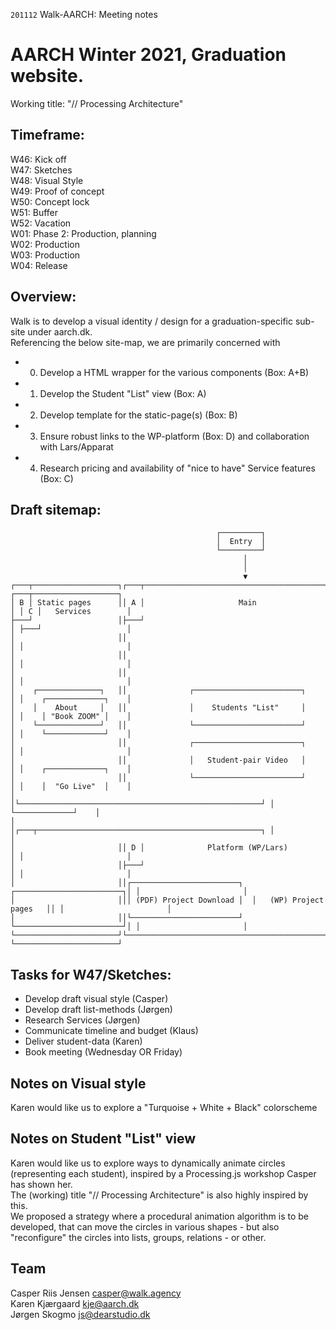 `201112` Walk-AARCH: Meeting notes

# AARCH Winter 2021, Graduation website.

Working title: "// Processing Architecture"

## Timeframe:
W46: Kick off  
W47: Sketches  
W48: Visual Style  
W49: Proof of concept  
W50: Concept lock  
W51: Buffer  
W52: Vacation  
W01: Phase 2: Production, planning  
W02: Production  
W03: Production  
W04: Release  

## Overview:

Walk is to develop a visual identity / design for a graduation-specific sub-site under aarch.dk.  
Referencing the below site-map, we are primarily concerned with
- 0. Develop a HTML wrapper for the various components (Box: A+B)
- 1. Develop the Student "List" view (Box: A)
- 2. Develop template for the static-page(s) (Box: B)
- 3. Ensure robust links to the WP-platform (Box: D) and collaboration with Lars/Apparat  
- 4. Research pricing and availability of "nice to have" Service features (Box: C)


## Draft sitemap:
```
                                              ┌─────────┐                                                
                                              │  Entry  │                                                
                                              └─────────┘                                                
                                                    │                                                     
                                                    │                                                     
                                                    ▼                                                     
┌───┬───────────────────┐┌───┬──────────────────────────────────────────────────┐ ┌───┬───────────────────┐
│ B │ Static pages      ││ A │                     Main                         │ │ C │   Services        │
├───┘                   │├───┘                                                  │ ├───┘                   │
│                       ││                                                      │ │                       │
│                       ││                                                      │ │                       │
│                       ││                                                      │ │                       │
│    ┌──────────────┐   ││              ┌────────────────────────┐              │ │    ┌─────────────┐    │
│    │    About     │   ││              │    Students "List"     │              │ │    │ "Book ZOOM" │    │
│    └──────────────┘   ││              └────────────────────────┘              │ │    └─────────────┘    │
│                       ││              ┌────────────────────────┐              │ │                       │
│                       ││              │   Student-pair Video   │              │ │    ┌─────────────┐    │
│                       ││              └────────────────────────┘              │ │    │  "Go Live"  │    │
│                       │└──────────────────────────────────────────────────────┘ │    └─────────────┘    │
│                       │┌───┬──────────────────────────────────────────────────┐ │                       │
│                       ││ D │              Platform (WP/Lars)                  │ │                       │
│                       │├───┘                                                  │ │                       │
│                       ││┌────────────────────────┐  ┌────────────────────────┐│ │                       │
│                       │││ (PDF) Project Download │  │   (WP) Project pages   ││ │                       │
│                       ││└────────────────────────┘  └────────────────────────┘│ │                       │
└───────────────────────┘└──────────────────────────────────────────────────────┘ └───────────────────────┘

```



## Tasks for W47/Sketches:

- Develop draft visual style (Casper)
- Develop draft list-methods (Jørgen)
- Research Services (Jørgen)
- Communicate timeline and budget (Klaus)
- Deliver student-data (Karen)
- Book meeting (Wednesday OR Friday)

## Notes on Visual style

Karen would like us to explore a "Turquoise + White + Black" colorscheme


## Notes on Student "List" view

Karen would like us to explore ways to dynamically animate circles (representing each student),
inspired by a Processing.js workshop Casper has shown her.  
The (working) title "// Processing Architecture" is also highly inspired by this.  
We proposed a strategy where a procedural animation algorithm is to be developed,
that can move the circles in various shapes - but also "reconfigure" the circles into
lists, groups, relations - or other.


## Team
Casper Riis Jensen <casper@walk.agency>  
Karen Kjærgaard <kje@aarch.dk>  
Jørgen Skogmo <js@dearstudio.dk>
